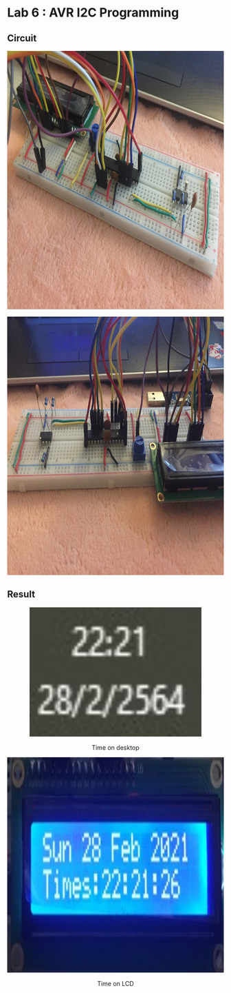 # Lab 6 : AVR I2C Programming
## Circuit 
<p align="center"><img src="circuit.jpg" width=800 height=600 ></p>
<p align="center"><img src="circuit1.jpg" width=800 height=600 ></p>

## Result 
<p align="center"><img src="result time on desktop.jpg" width=400 height=300 ></p>
<p align="center">Time on desktop </p>
<p align="center"><img src="result time on LCD.jpg" width=800 height=500 ></p>
<p align="center">Time on LCD </p>
